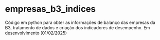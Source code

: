 # empresas_b3_indices
Código em python para obter as informações de balanço das empresas da B3, tratamento de dados e criação dos indicadores de desempenho.
Em desenvolvimento (01/02/2025)
